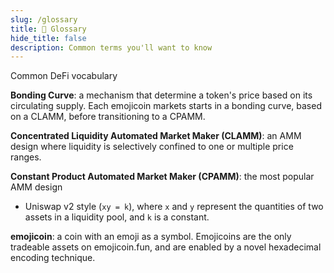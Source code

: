 ```yaml
---
slug: /glossary
title: 🐒 Glossary
hide_title: false
description: Common terms you'll want to know
---
```


<!---
cspell:word degen
cspell:word larps
-->

Common DeFi vocabulary

**Bonding Curve**: a mechanism that determine a token's price based on its
circulating supply. Each emojicoin markets starts in a bonding curve, based on
a CLAMM, before transitioning to a CPAMM.

**Concentrated Liquidity Automated Market Maker (CLAMM)**: an AMM design where
liquidity is selectively confined to one or multiple price ranges.

**Constant Product Automated Market Maker (CPAMM)**: the most popular AMM design

- Uniswap v2 style (`xy = k`), where `x` and `y` represent the quantities of two
  assets in a liquidity pool, and `k` is a constant.

**emojicoin**: a coin with an emoji as a symbol. Emojicoins are the only
tradeable assets on emojicoin.fun, and are enabled by a novel hexadecimal
encoding technique.

<!---
**Degen**: Someone who LARPS as a gambler but doesn't actually make any money.

- Tim: I love NFTs and Web3.  I'm such a degen.

**Degenerate**: Professional gambler that finds asymmetric opportunities that
the rest of the market overlooks

- "She was a degenerate, she longed BTC in 2010."

**Degenerately**: The act of finding asymmetric opportunities that the rest of
the market overlooks.

- We degenerately bought the entire supply of three emojicoins this morning."
-->

